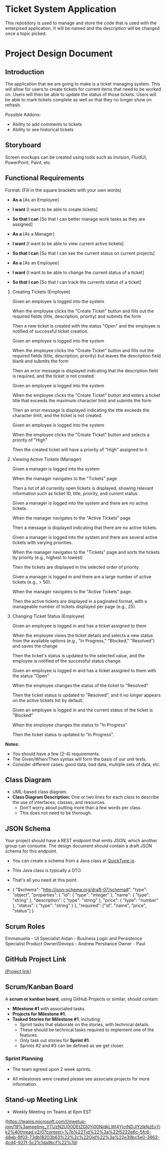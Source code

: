 # Ticket System Application
This repository is used to manage and store the code that is used with the enterpised application. It will be named and the description will be changed once a topic picked.

# Project Design Document

## Introduction

The application that we are going to make is a ticket managing system. This will allow for users to create tickets for current items that need to be worked on. Users will then be able to update the status of those tickets. Users will be able to mark tickets complete as well so that they no longer show on refresh.

Possible Addons:
- Ability to add comments to tickets
- Ability to see historical tickets

## Storyboard  
Screen mockups can be created using tools such as Invision, FluidUI, PowerPoint, Paint, etc.

## Functional Requirements  
Format: (Fill in the square brackets with your own words)

- **As a** [As an Employee]  
- **I want** [I want to be able to create tickets]  
- **So that I can** [So that I can better manage work tasks as they are assigned]

- **As a** [As a Manager]  
- **I want** [I want to be able to view current active tickets]  
- **So that I can** [So that I can see the current status on current projects]

- **As a** [As an Employee]  
- **I want** [I want to be able to change the current status of a ticket]  
- **So that I can** [So that I can track the currents status of a ticket]


1. Creating Tickets (Employee)

    Given an employee is logged into the system

    When the employee clicks the "Create Ticket" button and fills out the required fields (title, description, priority) and submits the form

    Then a new ticket is created with the status "Open" and the employee is notified of successful ticket creation.

    Given an employee is logged into the system

    When the employee clicks the "Create Ticket" button and fills out the required fields (title, description, priority) but leaves the description field blank and submits the form

    Then an error message is displayed indicating that the description field is required, and the ticket is not created.

    Given an employee is logged into the system

    When the employee clicks the "Create Ticket" button and enters a ticket title that exceeds the maximum character limit and submits the form

    Then an error message is displayed indicating the title exceeds the character limit, and the ticket is not created.

    Given an employee is logged into the system

    When the employee clicks the "Create Ticket" button and selects a priority of "High"

    Then the created ticket will have a priority of "High" assigned to it.

2. Viewing Active Tickets (Manager)

    Given a manager is logged into the system

    When the manager navigates to the "Tickets" page

    Then a list of all currently open tickets is displayed, showing relevant information such as ticket ID, title, priority, and current status.

    Given a manager is logged into the system and there are no active tickets.

    When the manager navigates to the "Active Tickets" page

    Then a message is displayed indicating that there are no active tickets.

    Given a manager is logged into the system and there are several active tickets with varying priorities.

    When the manager navigates to the "Tickets" page and sorts the tickets by priority (e.g., highest to lowest)

    Then the tickets are displayed in the selected order of priority.

    Given a manager is logged in and there are a large number of active tickets (e.g., > 50).

    When the manager navigates to the "Active Tickets" page.

    Then the active tickets are displayed in a paginated format, with a manageable number of tickets displayed per page (e.g., 25).

3. Changing Ticket Status (Employee)

    Given an employee is logged in and has a ticket assigned to them

    When the employee views the ticket details and selects a new status from the available options (e.g., "In Progress," "Blocked," "Resolved") and saves the change

    Then the ticket's status is updated to the selected value, and the employee is notified of the successful status change.

    Given an employee is logged in and has a ticket assigned to them with the status "Open"

    When the employee changes the status of the ticket to "Resolved"

    Then the ticket status is updated to "Resolved", and it no longer appears on the active tickets list by default.

    Given an employee is logged in and the current status of the ticket is "Blocked"

    When the employee changes the status to "In Progress"

    Then the ticket status is updated to "In Progress".

**Notes:**
- You should have a few (2-4) requirements.
- The Given/When/Then syntax will form the basis of our unit tests.
- Consider different cases: good data, bad data, multiple sets of data, etc.

## Class Diagram  
- UML-based class diagram.
- **Class Diagram Description:** One or two lines for each class to describe the use of interfaces, classes, and resources.  
  - Don't worry about putting more than a few words per class.
  - This does not need to be thorough.

## JSON Schema  
Your project should have a REST endpoint that emits JSON, which another group can consume. The design document should contain a draft JSON schema for this endpoint.

- You can create a schema from a Java class at [QuickType.io](https://quicktype.io/).
- This Java class is typically a DTO.
- That's all you need at this point.

- {
    "$schema": "http://json-schema.org/draft-07/schema#",
    "type": "object",
    "properties": {
        "id": { "type": "integer" },
        "name": { "type": "string" },
        "description": { "type": "string" },
        "price": { "type": "number" },
        "status": { "type": "string" }
    },
    "required": ["id", "name", "price", "status"]
}

## Scrum Roles  
Emmanuella - UI Specialist
Aidan - Business Logic and Persistence Specialist
Product Owner/Devops  - Andrew
Persitance Owner - Paul

## GitHub Project Link  
[[Project link]](https://github.com/users/DrewDrabek/projects/3)

## Scrum/Kanban Board  
A **scrum or kanban board**, using GitHub Projects or similar, should contain:

- **Milestone #1** with associated tasks.
- **Projects for Milestone #1.**
- **Tasked Stories for Milestone #1**, including:
  - Sprint tasks that elaborate on the stories, with technical details.
  - These should be technical tasks required to implement one of the features.
  - Only task out stories for **Sprint #1**.  
  - Sprints #2 and #3 can be defined as we get closer.

### Sprint Planning

- The team agreed upon 2 week sprints.

- All milestones were created please see associate projects for more information.

## Stand-up Meeting Link  

- Weekly Meeting on Teams at 6pm EST
  
(https://teams.microsoft.com/l/meetup-join/19%3ameeting_YTUzN2U0ODEtZGI0Yi00NjdkLWI4YjctNDJlYzlkNzExYjk2%40thread.v2/0?context=%7b%22Tid%22%3a%22f5222e6c-5fc6-48eb-8f03-73db18203b63%22%2c%22Oid%22%3a%22e39bc5e0-3862-4cd4-927f-5c21c1da9bcf%22%7d)

